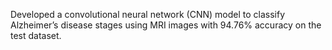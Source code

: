 Developed a convolutional neural network (CNN) model to classify Alzheimer’s disease stages using MRI images with 94.76% accuracy on the test dataset.
